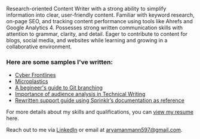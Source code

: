 Research-oriented Content Writer with a strong ability to simplify information into clear, user-friendly content. Familiar with
keyword research, on-page SEO, and tracking content performance using tools like Ahrefs and Google Analytics 4. Possesses strong
written communication skills with attention to grammar, clarity, and detail. Eager to contribute to content for blogs, social media,
and websites while learning and growing in a collaborative environment.

### Here are some samples I've written:
- [Cyber Frontlines](https://www.techsphereinsights.in/cyber-frontlines-how-india-is-fortifying-its-digital-borders-amid-cross-border-tensions)
- [Microplastics](https://docs.google.com/document/d/1mhqyGiDctAV26aNE3QPchEnOQfzMsZZzUH0WY78dY6E/edit?usp=sharing)  
- [A begineer's guide to Git branching](https://docs.google.com/document/d/1qLrXWyNV_ON9IxkTzH9NJ-J8_j3m9VAn87DGZu-nh4A/edit?usp=sharing)
- [Importance of audience analysis in Technical Writing](https://docs.google.com/document/d/1efQBM7rjYfJPGJ7Jc7geQC-odQXxvP1YBsUD3RO7JaI/edit?usp=sharing)
- [Rewritten support guide using Sprinklr’s documentation as reference](https://docs.google.com/document/d/1wBeiZh1cRBETC_Pv17FsyNXSnZbPBcXA/edit?usp=sharing&ouid=104001367623014874862&rtpof=true&sd=true)

For more details about my skills and qualifications, you can [view my resume](https://drive.google.com/file/d/1-cOeOdL76t5RKCVNDBCik7ntxtbtj_1c/view?usp=sharing) here.

Reach out to me via [LinkedIn](https://www.linkedin.com/in/aryaman-mann/) or email at [aryamanmann597@gmail.com](mailto:aryamanmann597@gmail.com).  
